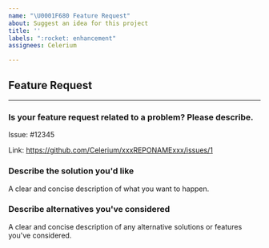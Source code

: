 ```yaml
---
name: "\U0001F680 Feature Request"
about: Suggest an idea for this project
title: ''
labels: ":rocket: enhancement"
assignees: Celerium

---
```


## Feature Request

---

### **Is your feature request related to a problem? Please describe.**

Issue: #12345

Link: <https://github.com/Celerium/xxxREPONAMExxx/issues/1>

### **Describe the solution you'd like**

A clear and concise description of what you want to happen.

### **Describe alternatives you've considered**

A clear and concise description of any alternative solutions or features you've considered.
